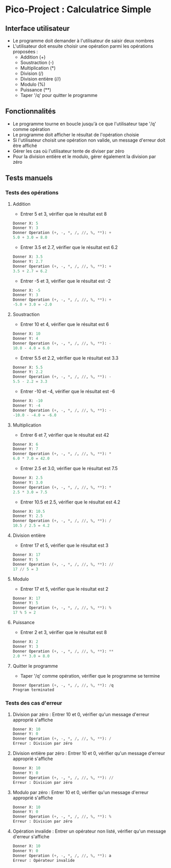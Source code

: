 # Pico-Project : Calculatrice Simple

## Interface utilisateur

- Le programme doit demander à l'utilisateur de saisir deux nombres
- L'utilisateur doit ensuite choisir une opération parmi les opérations proposées :
  - Addition (+)
  - Soustraction (-)
  - Multiplication (*)
  - Division (/)
  - Division entière (//)
  - Modulo (%)
  - Puissance (**)
  - Taper '/q' pour quitter le programme

## Fonctionnalités

- Le programme tourne en boucle jusqu'à ce que l'utilisateur tape '/q' comme opération
- Le programme doit afficher le résultat de l'opération choisie
- Si l'utilisateur choisit une opération non valide, un message d'erreur doit être affiché
- Gérer les cas où l'utilisateur tente de diviser par zéro
- Pour la division entière et le modulo, gérer également la division par zéro

## Tests manuels

### Tests des opérations

1. Addition
   - Entrer 5 et 3, vérifier que le résultat est 8

   ```python
   Donner X: 5
   Donner Y: 3
   Donner Operation (+, -, *, /, //, %, **): +
   5.0 + 3.0 = 8.0
   ```

   - Entrer 3.5 et 2.7, vérifier que le résultat est 6.2

   ```python
   Donner X: 3.5
   Donner Y: 2.7
   Donner Operation (+, -, *, /, //, %, **): +
   3.5 + 2.7 = 6.2
   ```

   - Entrer -5 et 3, vérifier que le résultat est -2

   ```python
   Donner X: -5
   Donner Y: 3
   Donner Operation (+, -, *, /, //, %, **): +
   -5.0 + 3.0 = -2.0
   ```

2. Soustraction
   - Entrer 10 et 4, vérifier que le résultat est 6

   ```python
   Donner X: 10
   Donner Y: 4
   Donner Operation (+, -, *, /, //, %, **): -
   10.0 - 4.0 = 6.0
   ```

   - Entrer 5.5 et 2.2, vérifier que le résultat est 3.3

   ```python
   Donner X: 5.5
   Donner Y: 2.2
   Donner Operation (+, -, *, /, //, %, **): -
   5.5 - 2.2 = 3.3
   ```

   - Entrer -10 et -4, vérifier que le résultat est -6

   ```python
   Donner X: -10
   Donner Y: -4
   Donner Operation (+, -, *, /, //, %, **): -
   -10.0 - -4.0 = -6.0
   ```

3. Multiplication
   - Entrer 6 et 7, vérifier que le résultat est 42

   ```python
   Donner X: 6
   Donner Y: 7
   Donner Operation (+, -, *, /, //, %, **): *
   6.0 * 7.0 = 42.0
   ```

   - Entrer 2.5 et 3.0, vérifier que le résultat est 7.5

   ```python
   Donner X: 2.5
   Donner Y: 3.0
   Donner Operation (+, -, *, /, //, %, **): *
   2.5 * 3.0 = 7.5
   ```

   - Entrer 10.5 et 2.5, vérifier que le résultat est 4.2

   ```python
   Donner X: 10.5
   Donner Y: 2.5
   Donner Operation (+, -, *, /, //, %, **): /
   10.5 / 2.5 = 4.2
   ```

5. Division entière
   - Entrer 17 et 5, vérifier que le résultat est 3

   ```python
   Donner X: 17
   Donner Y: 5
   Donner Operation (+, -, *, /, //, %, **): //
   17 // 5 = 3
   ```

6. Modulo
   - Entrer 17 et 5, vérifier que le résultat est 2

   ```python
   Donner X: 17
   Donner Y: 5
   Donner Operation (+, -, *, /, //, %, **): %
   17 % 5 = 2
   ```

7. Puissance
   - Entrer 2 et 3, vérifier que le résultat est 8

   ```python
   Donner X: 2
   Donner Y: 3
   Donner Operation (+, -, *, /, //, %, **): **
   2.0 ** 3.0 = 8.0
   ```

8. Quitter le programme
   - Taper '/q' comme opération, vérifier que le programme se termine

   ```python
   Donner Operation (+, -, *, /, //, %, **): /q
   Program terminated
   ```

### Tests des cas d'erreur

1. Division par zéro : Entrer 10 et 0, vérifier qu'un message d'erreur approprié s'affiche

   ```python
   Donner X: 10
   Donner Y: 0
   Donner Operation (+, -, *, /, //, %, **): /
   Erreur : Division par zéro
   ```

2. Division entière par zéro : Entrer 10 et 0, vérifier qu'un message d'erreur approprié s'affiche

   ```python
   Donner X: 10
   Donner Y: 0
   Donner Operation (+, -, *, /, //, %, **): //
   Erreur : Division par zéro
   ```

3. Modulo par zéro : Entrer 10 et 0, vérifier qu'un message d'erreur approprié s'affiche

   ```python
   Donner X: 10
   Donner Y: 0
   Donner Operation (+, -, *, /, //, %, **): %
   Erreur : Division par zéro
   ```

4. Opération invalide : Entrer un opérateur non listé, vérifier qu'un message d'erreur s'affiche

   ```python
   Donner X: 10
   Donner Y: 0
   Donner Operation (+, -, *, /, //, %, **): a
   Erreur : Opérateur invalide
   ```
